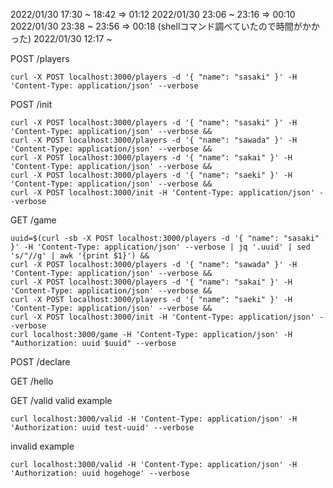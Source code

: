 2022/01/30 17:30 ~ 18:42 => 01:12
2022/01/30 23:06 ~ 23:16 => 00:10
2022/01/30 23:38 ~ 23:56 => 00:18 (shellコマンド調べていたので時間がかかった)
2022/01/30 12:17 ~ 

POST /players
```
curl -X POST localhost:3000/players -d '{ "name": "sasaki" }' -H 'Content-Type: application/json' --verbose
```

POST /init
```
curl -X POST localhost:3000/players -d '{ "name": "sasaki" }' -H 'Content-Type: application/json' --verbose &&
curl -X POST localhost:3000/players -d '{ "name": "sawada" }' -H 'Content-Type: application/json' --verbose &&
curl -X POST localhost:3000/players -d '{ "name": "sakai" }' -H 'Content-Type: application/json' --verbose &&
curl -X POST localhost:3000/players -d '{ "name": "saeki" }' -H 'Content-Type: application/json' --verbose &&
curl -X POST localhost:3000/init -H 'Content-Type: application/json' --verbose
```

GET /game
```
uuid=$(curl -sb -X POST localhost:3000/players -d '{ "name": "sasaki" }' -H 'Content-Type: application/json' --verbose | jq '.uuid' | sed 's/"//g' | awk '{print $1}') &&
curl -X POST localhost:3000/players -d '{ "name": "sawada" }' -H 'Content-Type: application/json' --verbose &&
curl -X POST localhost:3000/players -d '{ "name": "sakai" }' -H 'Content-Type: application/json' --verbose &&
curl -X POST localhost:3000/players -d '{ "name": "saeki" }' -H 'Content-Type: application/json' --verbose &&
curl -X POST localhost:3000/init -H 'Content-Type: application/json' --verbose
curl localhost:3000/game -H 'Content-Type: application/json' -H "Authorization: uuid $uuid" --verbose
```


POST /declare



GET /hello

GET /valid
valid example
```
curl localhost:3000/valid -H 'Content-Type: application/json' -H 'Authorization: uuid test-uuid' --verbose
```
invalid example
```
curl localhost:3000/valid -H 'Content-Type: application/json' -H 'Authorization: uuid hogehoge' --verbose
```